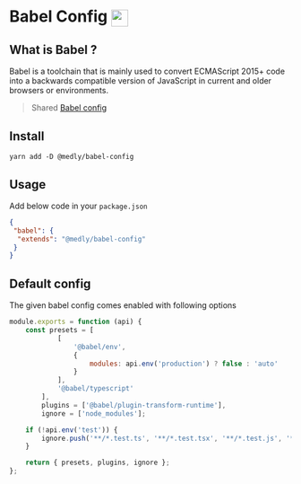 # Babel Config <img style="vertical-align: middle" height="30" src="https://raw.githubusercontent.com/babel/logo/master/babel.png">

## What is Babel ?

Babel is a toolchain that is mainly used to convert ECMAScript 2015+ code into a backwards compatible version of JavaScript in current and older browsers or environments.

> Shared [Babel config](https://babeljs.io/docs/en/configuration)

## Install

```shell
yarn add -D @medly/babel-config
```

## Usage

Add below code in your `package.json`

```json
{
 "babel": {
  "extends": "@medly/babel-config"
 }
}
```

## Default config

The given babel config comes enabled with following options

```js
module.exports = function (api) {
    const presets = [
            [
                '@babel/env',
                {
                    modules: api.env('production') ? false : 'auto'
                }
            ],
            '@babel/typescript'
        ],
        plugins = ['@babel/plugin-transform-runtime'],
        ignore = ['node_modules'];

    if (!api.env('test')) {
        ignore.push('**/*.test.ts', '**/*.test.tsx', '**/*.test.js', '**/*.test.jsx', '__snapshots__');
    }

    return { presets, plugins, ignore };
};
```
